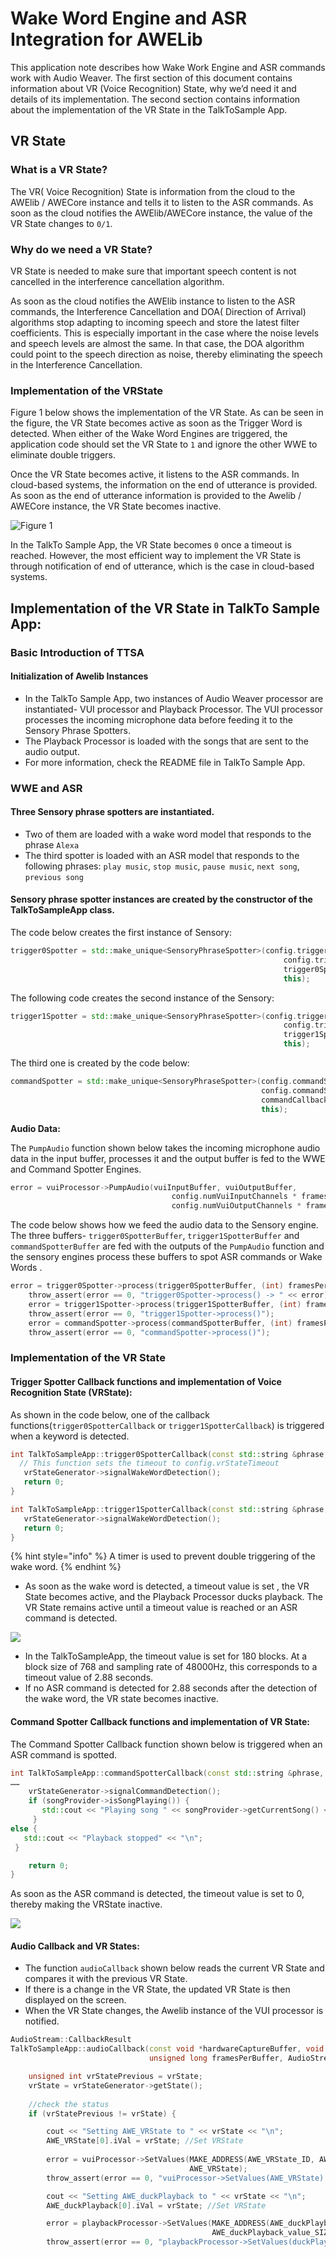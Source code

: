 # Wake Word Engine and ASR Integration for AWELib

This application note describes how Wake Work Engine and ASR commands work with Audio Weaver. The first section of this document contains information about VR \(Voice Recognition\) State, why we’d need it and details of its implementation. The second section contains information about the implementation of the VR State in the TalkToSample App.

## **VR State**

### **What is a VR State?**

The VR\( Voice Recognition\) State is information from the cloud to the AWElib / AWECore instance and tells it to listen to the ASR commands. As soon as the cloud notifies the AWElib/AWECore instance, the value of the VR State changes to `0/1`.

### **Why do we need a VR State**?

VR State is needed to make sure that important speech content is not cancelled in the interference cancellation algorithm.

As soon as the cloud notifies the AWElib instance to listen to the ASR commands, the Interference Cancellation and DOA\( Direction of Arrival\) algorithms stop adapting to incoming speech and store the latest filter coefficients. This is especially important in the case where the noise levels and speech levels are almost the same. In that case, the DOA algorithm could point to the speech direction as noise, thereby eliminating the speech in the Interference Cancellation.

### **Implementation of the VRState**

Figure 1 below shows the implementation of the VR State. As can be seen in the figure, the VR State becomes active as soon as the Trigger Word is detected. When either of the Wake Word Engines are triggered, the application code should set the VR State to `1` and ignore the other WWE to eliminate double triggers.

Once the VR State becomes active, it listens to the ASR commands. In cloud-based systems, the information on the end of utterance is provided. As soon as the end of utterance information is provided to the Awelib / AWECore instance, the VR State becomes inactive.

![Figure 1](../.gitbook/assets/0%20%289%29.png)

In the TalkTo Sample App, the VR State becomes `0` once a timeout is reached. However, the most efficient way to implement the VR State is through notification of end of utterance, which is the case in cloud-based systems.

## **Implementation of the VR State in TalkTo Sample App:**

### **Basic Introduction of TTSA**

#### **Initialization of Awelib Instances**

* In the TalkTo Sample App, two instances of Audio Weaver processor are instantiated- VUI processor and Playback Processor. The VUI processor processes the incoming microphone data before feeding it to the Sensory Phrase Spotters.
* The Playback Processor is loaded with the songs that are sent to the audio output.
* For more information, check the README file in TalkTo Sample App.

### **WWE and ASR**

#### **Three Sensory phrase spotters are instantiated.**

* Two of them are loaded with a wake word model that responds to the phrase `Alexa`
* The third spotter is loaded with an ASR model that responds to the following phrases: `play music`, `stop music`, `pause music`, `next song`, `previous song`

#### **Sensory phrase spotter instances are created by the constructor of the TalkToSampleApp class.**

The code below creates the first instance of Sensory:

```cpp
trigger0Spotter = std::make_unique<SensoryPhraseSpotter>(config.trigger0SpotterModelFilename,
                                                             config.trigger0SpotterSensitivity,
                                                             trigger0SpotterCallbackFunction,
                                                             this);
```

The following code creates the second instance of the Sensory:

```cpp
trigger1Spotter = std::make_unique<SensoryPhraseSpotter>(config.trigger1SpotterModelFilename,
                                                             config.trigger1SpotterSensitivity,
                                                             trigger1SpotterCallbackFunction,
                                                             this);
```

The third one is created by the code below:

```cpp
commandSpotter = std::make_unique<SensoryPhraseSpotter>(config.commandSpotterModelFilename,
                                                        config.commandSpotterSensitivity,
                                                        commandCallbackFunction,
                                                        this);
```

**Audio Data:**

The `PumpAudio` function shown below takes the incoming microphone audio data in the input buffer, processes it and the output buffer is fed to the WWE and Command Spotter Engines.

```cpp
error = vuiProcessor->PumpAudio(vuiInputBuffer, vuiOutputBuffer,
                                    config.numVuiInputChannels * framesPerBuffer,
                                    config.numVuiOutputChannels * framesPerBuffer);
```

The code below shows how we feed the audio data to the Sensory engine. The three buffers- `trigger0SpotterBuffer`, `trigger1SpotterBuffer` and `commandSpotterBuffer` are fed with the outputs of the `PumpAudio` function and the sensory engines process these buffers to spot ASR commands or Wake Words .

```cpp
error = trigger0Spotter->process(trigger0SpotterBuffer, (int) framesPerBuffer / config.decimationRatio);
    throw_assert(error == 0, "trigger0Spotter->process() -> " << error);
    error = trigger1Spotter->process(trigger1SpotterBuffer, (int) framesPerBuffer / config.decimationRatio);
    throw_assert(error == 0, "trigger1Spotter->process()");
    error = commandSpotter->process(commandSpotterBuffer, (int) framesPerBuffer / config.decimationRatio);
    throw_assert(error == 0, "commandSpotter->process()");
```

### **Implementation of the VR State**

####  **Trigger Spotter Callback functions and implementation of Voice Recognition State \(VRState\):**

As shown in the code below, one of the callback functions\(`trigger0SpotterCallback` or `trigger1SpotterCallback`\) is triggered when a keyword is detected.

```cpp
int TalkToSampleApp::trigger0SpotterCallback(const std::string &phrase, double begin, double end) {
  // This function sets the timeout to config.vrStateTimeout
   vrStateGenerator->signalWakeWordDetection(); 
   return 0;
}

int TalkToSampleApp::trigger1SpotterCallback(const std::string &phrase, double begin, double end){ 
   vrStateGenerator->signalWakeWordDetection();
   return 0;
}
```

{% hint style="info" %}
A timer is used to prevent double triggering of the wake word.
{% endhint %}

* As soon as the wake word is detected, a timeout value is set , the VR State becomes active, and the Playback Processor ducks playback. The VR State remains active until a timeout value is reached or an ASR command is detected.

![](../.gitbook/assets/1%20%289%29.png)

*  In the TalkToSampleApp, the timeout value is set for 180 blocks. At a block size of 768 and sampling rate of 48000Hz, this corresponds to a timeout value of 2.88 seconds.
* If no ASR command is detected for 2.88 seconds after the detection of the wake word, the VR state becomes inactive.

#### **Command Spotter Callback functions and implementation of VR State:**

The Command Spotter Callback function shown below is triggered when an ASR command is spotted.

```cpp
int TalkToSampleApp::commandSpotterCallback(const std::string &phrase, double begin, double end) {
……
    vrStateGenerator->signalCommandDetection();
    if (songProvider->isSongPlaying()) {
       std::cout << "Playing song " << songProvider->getCurrentSong() << "\n";
     }
else {
   std::cout << "Playback stopped" << "\n";
 }

    return 0;
}
```

As soon as the ASR command is detected, the timeout value is set to 0, thereby making the VRState inactive.

![](../.gitbook/assets/2%20%289%29.png)

#### **Audio Callback and VR States:**

* The function `audioCallback` shown below reads the current VR State and compares it with the previous VR State.
* If there is a change in the VR State, the updated VR State is then displayed on the screen.
* When the VR State changes, the Awelib instance of the VUI processor is notified.

```cpp
AudioStream::CallbackResult
TalkToSampleApp::audioCallback(const void *hardwareCaptureBuffer, void *hardwarePlaybackBuffer,
                               unsigned long framesPerBuffer, AudioStream::CallbackFlag statusFlag) {

    unsigned int vrStatePrevious = vrState;
    vrState = vrStateGenerator->getState();
    
    //check the status
    if (vrStatePrevious != vrState) {

        cout << "Setting AWE_VRState to " << vrState << "\n";
        AWE_VRState[0].iVal = vrState; //Set VRState  
        
        error = vuiProcessor->SetValues(MAKE_ADDRESS(AWE_VRState_ID, AWE_VRState_value_OFFSET), AWE_VRState_value_SIZE
                                        AWE_VRState);
        throw_assert(error == 0, "vuiProcessor->SetValues(AWE_VRState) returned " << error);

        cout << "Setting AWE_duckPlayback to " << vrState << "\n";
        AWE_duckPlayback[0].iVal = vrState; //Set VRState

        error = playbackProcessor->SetValues(MAKE_ADDRESS(AWE_duckPlayback_ID, AWE_duckPlayback_value_OFFSET),
                                             AWE_duckPlayback_value_SIZE, AWE_duckPlayback);
        throw_assert(error == 0, "playbackProcessor->SetValues(duckPlayback) returned " << error);
```

